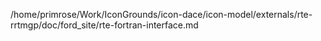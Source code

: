 /home/primrose/Work/IconGrounds/icon-dace/icon-model/externals/rte-rrtmgp/doc/ford_site/rte-fortran-interface.md